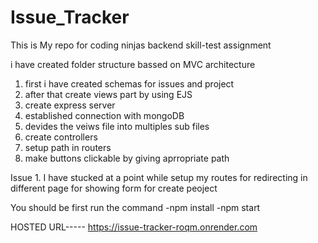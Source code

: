 # Issue_Tracker
This is My repo for coding ninjas backend skill-test assignment

i have created folder structure bassed on MVC architecture 
  1. first i have created schemas for issues and project
  2. after that create views part by using EJS
  3. create express server
  4. established connection with mongoDB
  5. devides the veiws file into multiples sub files
  6. create controllers
  7. setup path in routers
  8. make buttons clickable by giving aprropriate path

Issue
    1. I have stucked at a point while setup my routes for redirecting in different page for showing form for create peoject
    



You should be  first run the command
-npm install
-npm start

HOSTED URL-----
               https://issue-tracker-roqm.onrender.com
